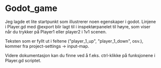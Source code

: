 # Godot_game

Jeg lagde et lite startpunkt som illustrerer noen egenskaper i godot.
Linjene i Player.gd med @export blir lagt til i inspektørpanelet til
høyre, som viser når du trykker på Player1 eller player2 i 1v1 scenen.

Teksten som er fyllt ut i feltene ("player_1_up", "player_1_down", osv.),
kommer fra project-settings -> input-map.

Videre dokumentasjon kan du finne ved å f.eks. ctrl-klikke på funksjonene i
Player.gd scriptet.
